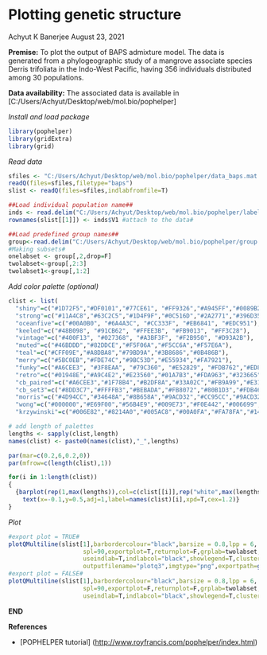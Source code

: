 Plotting genetic structure
================
Achyut K Banerjee
August 23, 2021

**Premise:** To plot the output of BAPS admixture model. The data is
generated from a phylogeographic study of a mangrove associate species
Derris trifoliata in the Indo-West Pacific, having 356 individuals
distributed among 30 populations.

**Data availability:** The associated data is available in
\[C:/Users/Achyut/Desktop/web/mol.bio/pophelper\]

*Install and load package*

``` r
library(pophelper)
library(gridExtra)
library(grid)
```

*Read data*

``` r
sfiles <- "C:/Users/Achyut/Desktop/web/mol.bio/pophelper/data_baps.mat.txt"
readQ(files=sfiles,filetype="baps")
slist <- readQ(files=sfiles,indlabfromfile=T)

##Load individual population name##
inds <- read.delim("C:/Users/Achyut/Desktop/web/mol.bio/pophelper/label.txt",header=FALSE,stringsAsFactors = FALSE)
rownames(slist[[1]]) <- inds$V1 #attach to the data#

##Load predefined group names##
group<-read.delim("C:/Users/Achyut/Desktop/web/mol.bio/pophelper/group.txt",header=TRUE,stringsAsFactors = FALSE)
#Making subsets#
onelabset <- group[,2,drop=F]
twolabset<-group[,2:3]
twolabset1<-group[,1:2]
```

*Add color palette (optional)*

``` r
clist <- list(
  "shiny"=c("#1D72F5","#DF0101","#77CE61", "#FF9326","#A945FF","#0089B2","#FDF060","#FFA6B2","#BFF217","#60D5FD","#CC1577","#F2B950","#7FB21D","#EC496F","#326397","#B26314","#027368","#A4A4A4","#610B5E"),
  "strong"=c("#11A4C8","#63C2C5","#1D4F9F","#0C516D","#2A2771","#396D35","#80C342","#725DA8","#B62025","#ED2224","#ED1943","#ED3995","#7E277C","#F7EC16","#F8941E","#8C2A1C","#808080"),
  "oceanfive"=c("#00A0B0", "#6A4A3C", "#CC333F", "#EB6841", "#EDC951"),
  "keeled"=c("#48B098", "#91CB62", "#FFEE3B", "#FB9013", "#FF3C28"),
  "vintage"=c("#400F13", "#027368", "#A3BF3F", "#F2B950", "#D93A2B"),
  "muted"=c("#46BDDD","#82DDCE","#F5F06A","#F5CC6A","#F57E6A"),
  "teal"=c("#CFF09E","#A8DBA8","#79BD9A","#3B8686","#0B486B"),
  "merry"=c("#5BC0EB","#FDE74C","#9BC53D","#E55934","#FA7921"),
  "funky"=c("#A6CEE3", "#3F8EAA", "#79C360", "#E52829", "#FDB762","#ED8F47","#9471B4"),
  "retro"=c("#01948E","#A9C4E2","#E23560","#01A7B3","#FDA963","#323665","#EC687D"),
  "cb_paired"=c("#A6CEE3","#1F78B4","#B2DF8A","#33A02C","#FB9A99","#E31A1C","#FDBF6F","#FF7F00","#CAB2D6","#6A3D9A","#FFFF99","#B15928"),
  "cb_set3"=c("#8DD3C7","#FFFFB3","#BEBADA","#FB8072","#80B1D3","#FDB462","#B3DE69","#FCCDE5","#D9D9D9","#BC80BD","#CCEBC5","#FFED6F"),
  "morris"=c("#4D94CC","#34648A","#8B658A","#9ACD32","#CC95CC","#9ACD32","#8B3A39","#CD6601","#CC5C5B","#8A4500"),
  "wong"=c("#000000","#E69F00","#56B4E9","#009E73","#F0E442","#006699","#D55E00","#CC79A7"),
  "krzywinski"=c("#006E82","#8214A0","#005AC8","#00A0FA","#FA78FA","#14D2DC","#AA0A3C","#FA7850","#0AB45A","#F0F032","#A0FA82","#FAE6BE"))

# add length of palettes
lengths <- sapply(clist,length)
names(clist) <- paste0(names(clist),"_",lengths)

par(mar=c(0.2,6,0.2,0))
par(mfrow=c(length(clist),1))

for(i in 1:length(clist))
{
  {barplot(rep(1,max(lengths)),col=c(clist[[i]],rep("white",max(lengths)-length(clist[[i]]))),axes=F,border=F)
    text(x=-0.1,y=0.5,adj=1,label=names(clist)[i],xpd=T,cex=1.2)}
}
```

*Plot*

``` r
#export plot = TRUE#
plotQMultiline(slist[1],barbordercolour="black",barsize = 0.8,lpp = 6,
                     spl=90,exportplot=T,returnplot=F,grplab=twolabset,ordergrp=TRUE,selgrp="region",
                     useindlab=T,indlabcol="black",showlegend=T,clustercol=clist$shiny,grplabcol = "black",
                     outputfilename="plotq3",imgtype="png",exportpath=getwd())
#export plot = FALSE#
plotQMultiline(slist[1],barbordercolour="black",barsize = 0.8,lpp = 6,
                     spl=90,exportplot=F,returnplot=F,grplab=twolabset,ordergrp=TRUE,selgrp="region",
                     useindlab=T,indlabcol="black",showlegend=T,clustercol=clist$shiny,grplabcol = "black")#export plot TRUE#
```

**END**

**References**

-   \[POPHELPER tutorial\]
    (<http://www.royfrancis.com/pophelper/index.html>)
